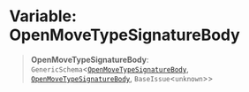 # Variable: OpenMoveTypeSignatureBody

> **OpenMoveTypeSignatureBody**: `GenericSchema`\<[`OpenMoveTypeSignatureBody`](../type-aliases/OpenMoveTypeSignatureBody.md), [`OpenMoveTypeSignatureBody`](../type-aliases/OpenMoveTypeSignatureBody.md), `BaseIssue`\<`unknown`\>\>
